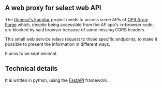 ## A web proxy for select web API

The [General's Familiar](https://github.com/ydirson/generals-familiar)
project needs to access some APIs of [OPR Army
Forge](https://army-forge.onepagerules.com/) which, despite being
accessible from the AF app's in-browser code, are blocked by said
browser because of some missing CORS headers.

This small web service relays request to those specific endpoints, to
make it possible to present the information in different ways.

It aims to be kept minimal.

## Technical details

It is written in python, using the
[FastAPI](https://fastapi.tiangolo.com/) framework.
